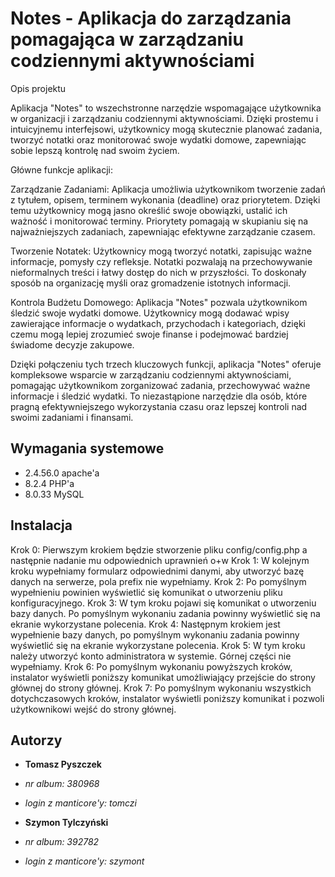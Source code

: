 
# Notes - Aplikacja do zarządzania pomagająca w zarządzaniu codziennymi aktywnościami

Opis projektu

Aplikacja "Notes" to wszechstronne narzędzie wspomagające użytkownika w organizacji i zarządzaniu codziennymi aktywnościami. Dzięki prostemu i intuicyjnemu interfejsowi, użytkownicy mogą skutecznie planować zadania, tworzyć notatki oraz monitorować swoje wydatki domowe, zapewniając sobie lepszą kontrolę nad swoim życiem.

Główne funkcje aplikacji:

Zarządzanie Zadaniami:
Aplikacja umożliwia użytkownikom tworzenie zadań z tytułem, opisem, terminem wykonania (deadline) oraz priorytetem. Dzięki temu użytkownicy mogą jasno określić swoje obowiązki, ustalić ich ważność i monitorować terminy. Priorytety pomagają w skupianiu się na najważniejszych zadaniach, zapewniając efektywne zarządzanie czasem.

Tworzenie Notatek:
Użytkownicy mogą tworzyć notatki, zapisując ważne informacje, pomysły czy refleksje. Notatki pozwalają na przechowywanie nieformalnych treści i łatwy dostęp do nich w przyszłości. To doskonały sposób na organizację myśli oraz gromadzenie istotnych informacji.

Kontrola Budżetu Domowego:
Aplikacja "Notes" pozwala użytkownikom śledzić swoje wydatki domowe. Użytkownicy mogą dodawać wpisy zawierające informacje o wydatkach, przychodach i kategoriach, dzięki czemu mogą lepiej zrozumieć swoje finanse i podejmować bardziej świadome decyzje zakupowe.

Dzięki połączeniu tych trzech kluczowych funkcji, aplikacja "Notes" oferuje kompleksowe wsparcie w zarządzaniu codziennymi aktywnościami, pomagając użytkownikom zorganizować zadania, przechowywać ważne informacje i śledzić wydatki. To niezastąpione narzędzie dla osób, które pragną efektywniejszego wykorzystania czasu oraz lepszej kontroli nad swoimi zadaniami i finansami.

## Wymagania systemowe
* 2.4.56.0 apache'a
* 8.2.4 PHP'a
* 8.0.33 MySQL

## Instalacja
Krok 0: Pierwszym krokiem będzie stworzenie pliku config/config.php a następnie nadanie mu odpowiednich uprawnień o+w
Krok 1: W kolejnym kroku wypełniamy formularz odpowiednimi danymi, aby utworzyć bazę danych na serwerze, pola prefix nie wypełniamy. 
Krok 2: Po pomyślnym wypełnieniu powinien wyświetlić się komunikat o utworzeniu pliku konfiguracyjnego.
Krok 3: W tym kroku pojawi się komunikat o utworzeniu bazy danych. Po pomyślnym wykonaniu zadania powinny wyświetlić się na ekranie wykorzystane polecenia.
Krok 4: Następnym krokiem jest wypełnienie bazy danych, po pomyślnym wykonaniu zadania powinny wyświetlić się na ekranie wykorzystane polecenia.
Krok 5: W tym kroku należy utworzyć konto administratora w systemie. Górnej części nie wypełniamy.
Krok 6: Po pomyślnym wykonaniu powyższych kroków, instalator wyświetli poniższy komunikat umożliwiający przejście do strony głównej do strony głównej. 
Krok 7: Po pomyślnym wykonaniu wszystkich dotychczasowych kroków, instalator wyświetli poniższy komunikat i pozwoli użytkownikowi wejść do strony głównej.

## Autorzy

* **Tomasz Pyszczek** 
* *nr  album: 380968*
* *login z manticore'y: tomczi*

* **Szymon Tylczyński** 
* *nr  album: 392782*
* *login z manticore'y: szymont*

